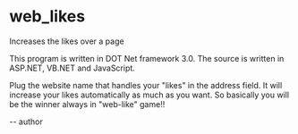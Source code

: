 # web_likes
Increases the likes over a page

This program is written in DOT Net framework 3.0. The source is written in ASP.NET, VB.NET and JavaScript.

Plug the website name that handles your "likes" in the address field. It will increase your likes automatically as much as you want. So basically you will be the winner always in "web-like" game!!


-- author

